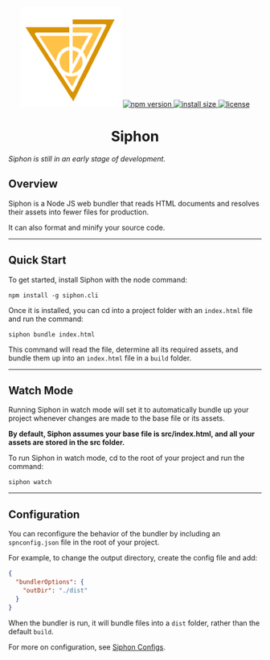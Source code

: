 <p align=center>
  <p align=center>
  <img width=200 height=200 src="./siphon_proto.png"></img>
  <a href="https://www.npmjs.com/package/siphpn.cli">
    <img src="https://img.shields.io/npm/v/siphon.cli.svg" alt="npm version" >
  </a>
  <a href="https://packagephobia.now.sh/result?p=siphon.cli">
    <img src="https://packagephobia.now.sh/badge?p=siphon.cli" alt="install size" >
  </a>
  <a href="https://github.com/adebola-xyz/siphon/blob/master/LICENSE.txt">
    <img src="https://img.shields.io/npm/l/siphon.cli.svg" alt="license">
  </a>
  </p>
</p>


<h1 align=center> Siphon </h1>

_Siphon is still in an early stage of development._

## Overview

Siphon is a Node JS web bundler that reads HTML documents and resolves their assets into fewer files for production.

It can also format and minify your source code.

---

## Quick Start

To get started, install Siphon with the node command:

```node
npm install -g siphon.cli
```

Once it is installed, you can cd into a project folder with an `index.html` file and run the command:

```node
siphon bundle index.html
```

This command will read the file, determine all its required assets, and bundle them up into an `index.html` file in a `build` folder.

---

## Watch Mode

Running Siphon in watch mode will set it to automatically bundle up your project whenever changes are made to the base file or its assets.

**By default, Siphon assumes your base file is src/index.html, and all your assets are stored in the src folder.**

To run Siphon in watch mode, cd to the root of your project and run the command:

```node
siphon watch
```

---

## Configuration

You can reconfigure the behavior of the bundler by including an `spnconfig.json` file in the root of your project.

For example, to change the output directory, create the config file and add:

```json
{
  "bundlerOptions": {
    "outDir": "./dist"
  }
}
```

When the bundler is run, it will bundle files into a `dist` folder, rather than the default `build`.

For more on configuration, see [Siphon Configs](CONFIG.md).
